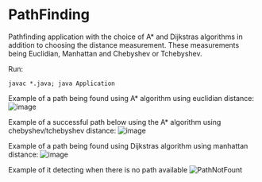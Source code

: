 # PathFinding
Pathfinding application with the choice of A* and Dijkstras algorithms in addition to choosing the distance measurement. These measurements being Euclidian, Manhattan and Chebyshev or Tchebyshev.

Run:
```
javac *.java; java Application
```

Example of a path being found using A* algorithm using euclidian distance:
![image](https://user-images.githubusercontent.com/50546763/210282436-101e92c9-5609-495d-a7b3-3b825056b200.png)


Example of a successful path below using the A* algorithm using chebyshev/tchebyshev distance:
![image](https://user-images.githubusercontent.com/50546763/210282308-aecb2f98-0298-4964-a592-3f873548330f.png)


Example of a path being found using Dijkstras algorithm using manhattan distance:
![image](https://user-images.githubusercontent.com/50546763/210282182-667ed08b-0247-4077-908d-c391366e8ae0.png)


Example of it detecting when there is no path available
![PathNotFount](https://user-images.githubusercontent.com/50546763/210261156-732cf900-d341-4500-a46d-645198c0607e.png)
